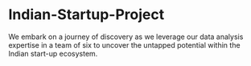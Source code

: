 # Indian-Startup-Project
We embark on a journey of discovery as we leverage our data analysis expertise in a team of six to uncover the untapped potential within the Indian start-up ecosystem.
